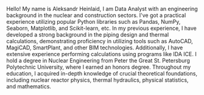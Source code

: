 Hello!
My name is Aleksandr Heinlaid, I am Data Analyst with an engineering background in the nuclear and construction sectors.
I've got a practical experience utilizing popular Python libraries such as Pandas, NumPy, Seaborn, Matplotlib, and Scikit-learn, etc.
In my previous experience, I have developed a strong background in the piping design and thermal calculations, demonstrating proficiency
in utilizing tools such as AutoCAD, MagiCAD, SmartPlant, and other BIM technologies.
Additionally, I have extensive experience performing calculations using programs like IDA ICE.
I hold a degree in Nuclear Engineering from Peter the Great St. Petersburg Polytechnic University, where I earned an honors degree.
Throughout my education, I acquired in-depth knowledge of crucial theoretical foundations, including nuclear reactor physics, thermal hydraulics, physical statistics, and mathematics.
